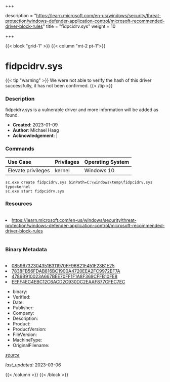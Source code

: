 +++

description = "https://learn.microsoft.com/en-us/windows/security/threat-protection/windows-defender-application-control/microsoft-recommended-driver-block-rules"
title = "fidpcidrv.sys"
weight = 10

+++


{{< block "grid-1" >}}
{{< column "mt-2 pt-1">}}




# fidpcidrv.sys 


{{< tip "warning" >}}
We were not able to verify the hash of this driver successfully, it has not been confirmed.
{{< /tip >}}




### Description


fidpcidrv.sys is a vulnerable driver and more information will be added as found.


- **Created**: 2023-01-09
- **Author**: Michael Haag
- **Acknowledgement**:  | [](https://twitter.com/)

### Commands

| Use Case | Privilages | Operating System | 
|:---- | ---- | ---- |
| Elevate privileges | kernel | Windows 10 |

```
sc.exe create fidpcidrv.sys binPath=C:\windows\temp\fidpcidrv.sys type=kernel
sc.exe start fidpcidrv.sys
```

### Resources
<br>


<li><a href=" https://learn.microsoft.com/en-us/windows/security/threat-protection/windows-defender-application-control/microsoft-recommended-driver-block-rules"> https://learn.microsoft.com/en-us/windows/security/threat-protection/windows-defender-application-control/microsoft-recommended-driver-block-rules</a></li>


<br>


### Binary Metadata
<br>



<li><a href="https://www.virustotal.com/gui/file/08596732304351B311970FF96B21F451F23B1E25">08596732304351B311970FF96B21F451F23B1E25</a></li>

<li><a href="https://www.virustotal.com/gui/file/7838FB56FDAB816BC1900A4720EEA2FC9972EF7A">7838FB56FDAB816BC1900A4720EEA2FC9972EF7A</a></li>

<li><a href="https://www.virustotal.com/gui/file/4789B910023A667BEE70FF1F1A8F369CFFB10FE8">4789B910023A667BEE70FF1F1A8F369CFFB10FE8</a></li>

<li><a href="https://www.virustotal.com/gui/file/EEFF4EC4EBC12C6ACD2C930DC2EAAF877CFEC7EC">EEFF4EC4EBC12C6ACD2C930DC2EAAF877CFEC7EC</a></li>



- binary: 
- Verified: 
- Date: 
- Publisher: 
- Company: 
- Description: 
- Product: 
- ProductVersion: 
- FileVersion: 
- MachineType: 
- OriginalFilename: 

[*source*](https://github.com/magicsword-io/LOLDrivers/tree/main/yaml/fidpcidrv.sys.yml)

*last_updated:* 2023-03-06


{{< /column >}}
{{< /block >}}
